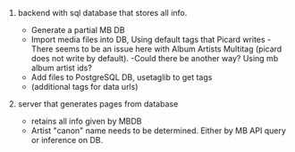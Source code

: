 1. backend with sql database that stores all info.
    - Generate a partial MB DB
    - Import media files into DB, Using default tags that Picard writes
        -There seems to be an issue here with Album Artists Multitag (picard does not write by default).
        -Could there be another way? Using mb album artist ids?
    - Add files to PostgreSQL DB, usetaglib to get tags
    - (additional tags for data urls)

2. server that generates pages from database
    - retains all info given by MBDB
    - Artist "canon" name needs to be determined. Either by MB API query or inference on DB.
